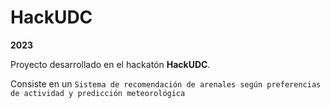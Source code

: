 # HackUDC

**2023**

Proyecto desarrollado en el hackatón **HackUDC**. 

Consiste en un `Sistema de recomendación de arenales según preferencias de actividad y predicción meteorológica`

